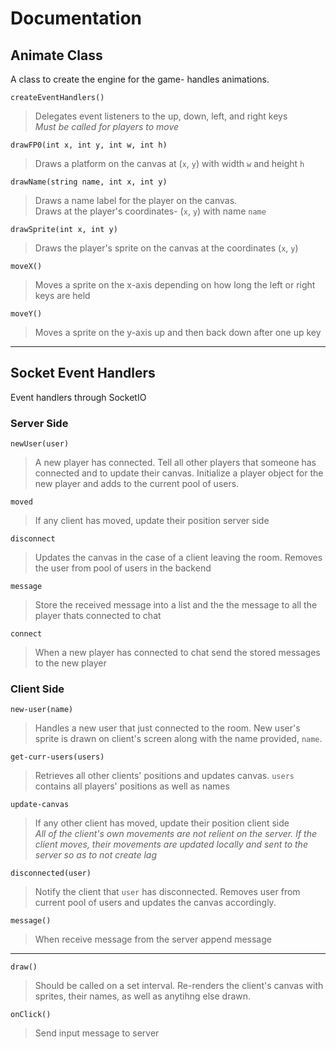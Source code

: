 # Documentation

## Animate Class 
A class to create the engine for the game- handles animations. 

`createEventHandlers()` 
> Delegates event listeners to the up, down, left, and right keys \
> *Must be called for players to move*

`drawFP0(int x, int y, int w, int h)`
> Draws a platform on the canvas at (`x`, `y`) with width `w` and height `h`

`drawName(string name, int x, int y)`
> Draws a name label for the player on the canvas. \
> Draws at the player's coordinates- (`x`, `y`) with name `name`

`drawSprite(int x, int y)`
> Draws the player's sprite on the canvas at the coordinates (`x`, `y`)

`moveX()`
> Moves a sprite on the x-axis depending on how long the left or right keys are held

`moveY()`
> Moves a sprite on the y-axis up and then back down after one up key 


---------------------------------------------------------------------

## Socket Event Handlers
Event handlers through SocketIO

### Server Side
`newUser(user)`
> A new player has connected. Tell all other players that someone has connected and to update their canvas. Initialize a player object for the 
> new player and adds to the current pool of users.

`moved`
> If any client has moved, update their position server side

`disconnect`
> Updates the canvas in the case of a client leaving the room. Removes the user from pool of users in the backend

`message`
> Store the received message into a list and the the message to all the player thats connected to chat

`connect`
> When a new player has connected to chat send the stored messages to the new player

### Client Side

`new-user(name)`
> Handles a new user that just connected to the room. New user's sprite is drawn on client's screen along with the name provided, `name`.

`get-curr-users(users)`
> Retrieves all other clients' positions and updates canvas. `users` contains all players' positions as well as names

`update-canvas`
> If any other client has moved, update their position client side \
> *All of the client's own movements are not relient on the server. If the client moves, their movements are updated locally and sent to the server so as to not create lag*

`disconnected(user)`
> Notify the client that `user` has disconnected. Removes user from current pool of users and updates the canvas accordingly.

`message()`
>When receive message from the server append message

------------------------------------------------------------------------

`draw()`
> Should be called on a set interval. Re-renders the client's canvas with sprites, their names, as well as anytihng else drawn.


`onClick()`
>Send input message to server 

